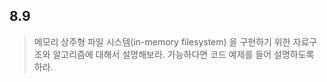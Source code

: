 ## 8.9

> 메모리 상주형 파일 시스템(in-memory filesystem) 을 구현하기 위한 자료구조와 알고리즘에 대해서 설명해보라. 가능하다면 코드 예제를 들어 설명하도록 하라.
